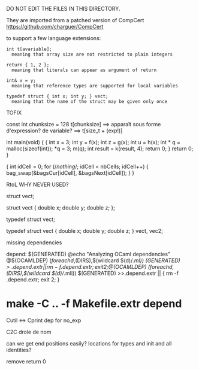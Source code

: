 
DO NOT EDIT THE FILES IN THIS DIRECTORY.

They are imported from a patched version of CompCert
https://github.com/charguer/CompCert

to support a few language extensions:

```
int t[avariable];
  meaning that array size are not restricted to plain integers

return { 1, 2 };
  meaning that literals can appear as argument of return

int& x = y;
  meaning that reference types are supported for local variables

typedef struct { int x; int y; } vect;
  meaning that the name of the struct may be given only once
```



TOFIX


const int chunksize = 128
t[chunksize]
==> apparaît sous forme d'expression? de variable?
==> t[size_t + (exp!)]




int main(void)
{
  {
    int x = 3;
    int y = f(x);
    int z = g(x);
    int u = h(x);
    int * q = malloc(sizeof(int));
    *q = 3;
    m(q);
    int result = k(result, 4);
    return 0;
  }
  return 0;
}

  {
    int idCell = 0;
    for (/*nothing*/; idCell < nbCells; idCell++) {
      bag_swap(&bagsCur[idCell], &bagsNext[idCell]);
    }
  }


RtoL WHY NEVER USED?

struct vect;

struct vect {
  double x;
  double y;
  double z;
};

typedef struct  vect;



typedef struct vect {
  double x;
  double y;
  double z;
} vect, vec2;



missing dependencies

depend: $(GENERATED)
	@echo "Analyzing OCaml dependencies"
	@$(OCAMLDEP) $(foreach d,$(DIRS),$(wildcard $(d)/*.ml)) $(GENERATED) >.depend.extr || { rm -f .depend.extr; exit 2; }
	@$(OCAMLDEP) $(foreach d,$(DIRS),$(wildcard $(d)/*.mli)) $(GENERATED) >>.depend.extr || { rm -f .depend.extr; exit 2; }


# make -C .. -f Makefile.extr depend


Cutil <-> Cprint dep for no_exp

C2C drole de nom


can we get end positions easily?
locations for types and init and all identities?

remove return 0

